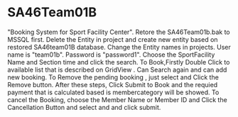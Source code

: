 # SA46Team01B
"Booking System for Sport Facility Center".
Retore the SA46Team01b.bak to MSSQL first.
Delete the Entity in project and create new entity based on restored SA46team01B database.
Change the Entity names in projects.
User name is "team01b".
Password is "password1".
Choose the SportFacility Name and Section time and click the search.
To Book,Firstly Double Click to available list that is described on GridView .
Can Search again and can add new booking.
To Remove the pending booking , just select and Click the Remove button.
After these steps, Click Submit to Book and the requied payment that is calculated based is membercategory will be showed.
To cancel the Booking, choose the Member Name or Member ID and Click the Cancellation  Button and select and and click submit.
